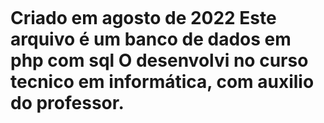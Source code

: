 <h1 Banco de dados SQL com PHP </h1>
  <br>

Criado em agosto de 2022
Este arquivo é um banco de dados em php com sql
O desenvolvi no curso tecnico em informática, com auxilio do professor.

